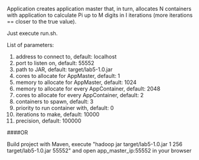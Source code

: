 Application creates application master that, in turn, allocates N containers with application to calculate Pi up to M digits in I iterations (more iterations == closer to the true value).

Just execute run.sh.

List of parameters:  
1. address to connect to, default: localhost  
2. port to listen on, default: 55552  
3. path to JAR, default: target/lab5-1.0.jar  
4. cores to allocate for AppMaster, default: 1  
5. memory to allocate for AppMaster, default: 1024  
6. memory to allocate for every AppContainer, default: 2048  
7. cores to allocate for every AppContainer, default: 2  
8. containers to spawn, default: 3  
9. priority to run container with, default: 0  
10. iterations to make, default: 10000  
11. precision, default: 100000  

####OR

Build project with Maven, execute "hadoop jar target/lab5-1.0.jar 1 256 target/lab5-1.0.jar 55552" and open app_master_ip:55552 in your browser

